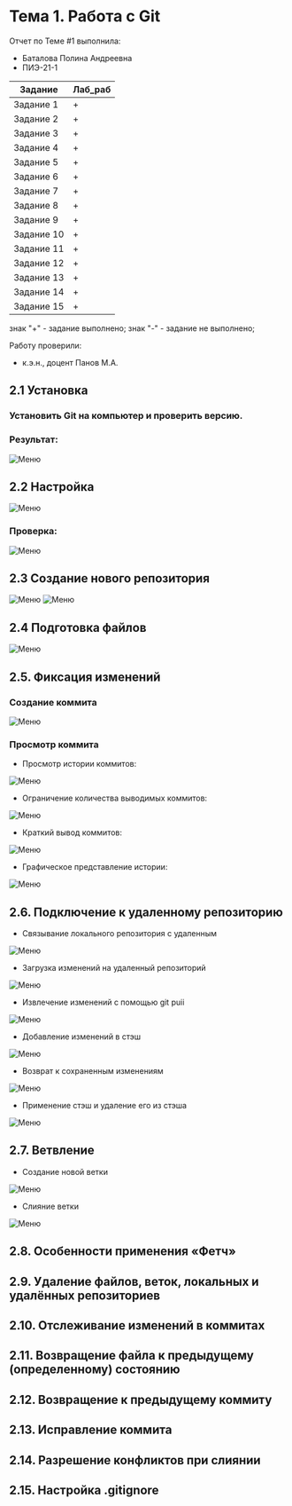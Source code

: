 # Тема 1. Работа с Git
Отчет по Теме #1 выполнила:
- Баталова Полина Андреевна
- ПИЭ-21-1

| Задание | Лаб_раб |
| ------ | ------ |
| Задание 1 | + |
| Задание 2 | + |
| Задание 3 | + |
| Задание 4 | + |
| Задание 5 | + |
| Задание 6 | + |
| Задание 7 | + |
| Задание 8 | + |
| Задание 9 | + |
| Задание 10 | + |
| Задание 11 | + |
| Задание 12 | + |
| Задание 13 | + |
| Задание 14 | + |
| Задание 15 | + |

знак "+" - задание выполнено; знак "-" - задание не выполнено;

Работу проверили:
- к.э.н., доцент Панов М.А.

## 2.1 Установка
### Установить Git на компьютер и проверить версию.
### Результат:
![Меню](https://github.com/polyyBa/Software_Engineering/blob/d91f0bb6d46a7848b9578808a0cb31432d12bb74/pi%D1%81ture/2.1.png)

## 2.2 Настройка
![Меню](https://github.com/polyyBa/Software_Engineering/blob/db8ced1ca6a9961cead383eb03ea80b0cb9c541c/pi%D1%81ture/2.2.png)
### Проверка:
![Меню](https://github.com/polyyBa/Software_Engineering/blob/27c943069fd8a26e111104f35df83b7bdd9dee36/pi%D1%81ture/2.3.png)

## 2.3 Создание нового репозитория
![Меню](https://github.com/polyyBa/Software_Engineering/blob/4d57589e094ab48bff86fbc32387691651f7bc58/pi%D1%81ture/2.4.png)
![Меню](https://github.com/polyyBa/Software_Engineering/blob/bada1cb06f5da7dffee209f22b5af06e292bf48e/pi%D1%81ture/2.5.png)

## 2.4 Подготовка файлов
![Меню](https://github.com/polyyBa/Software_Engineering/blob/7d8695149818524307c6c77306a5981254b44258/pi%D1%81ture/2.6.png)
## 2.5. Фиксация изменений
### Создание коммита
![Меню](https://github.com/polyyBa/Software_Engineering/blob/34f4029fb58d83bf63d7ba948dd178c5ce681a99/pi%D1%81ture/2%2C7.png)
### Просмотр коммита
- Просмотр истории коммитов:
  
![Меню](https://github.com/polyyBa/Software_Engineering/blob/81dfe5ced1fce34ff9136875516570d835152fcf/pi%D1%81ture/2.7_1.png)
- Ограничение количества выводимых коммитов:

![Меню](https://github.com/polyyBa/Software_Engineering/blob/071f3960d65a0734f693bf63a952caa2d73773da/pi%D1%81ture/2.7.2.png)
- Краткий вывод коммитов:

![Меню](https://github.com/polyyBa/Software_Engineering/blob/0f7a222a47168a9b9c50aac3f813df3e6cb315a8/pi%D1%81ture/2.7.3.png)
- Графическое представление истории:

![Меню](https://github.com/polyyBa/Software_Engineering/blob/0676106c2f808a55a20c732517ee05382d9ed484/pi%D1%81ture/2.7.4.png)
## 2.6. Подключение к удаленному репозиторию
- Связывание локального репозитория с удаленным

![Меню](https://github.com/polyyBa/Software_Engineering/blob/bba4bd8f6d94a85148dd1b37bb09098b944280de/pi%D1%81ture/2.8.png)
- Загрузка изменений на удаленный репозиторий

![Меню](https://github.com/polyyBa/Software_Engineering/blob/6b6e52d32e14220d44e764b4315e2ad95e658e05/pi%D1%81ture/2.8.1.png)
- Извлечение изменений с помощью git puii

![Меню](https://github.com/polyyBa/Software_Engineering/blob/2267dcf152216da1c413a5a46249d0faaa2ecad4/pi%D1%81ture/2.8.2.png)
- Добавление изменений в стэш

![Меню](https://github.com/polyyBa/Software_Engineering/blob/112be9fbf22a5bbfb98f878e72534d08fdea51f5/pi%D1%81ture/2.8.3.png)
- Возврат к сохраненным изменениям

![Меню](https://github.com/polyyBa/Software_Engineering/blob/ef224eed62f72c808baa320da74df7fca7c02881/pi%D1%81ture/2.8.4.png)
- Применение стэш и удаление его из стэша

![Меню](https://github.com/polyyBa/Software_Engineering/blob/ffe40c1a0fd24e9df37bb87614c26e5530582ca5/pi%D1%81ture/2.8.5.png)
## 2.7. Ветвление
- Создание новой ветки

![Меню](https://github.com/polyyBa/Software_Engineering/blob/439adccb99a0e4e8b4d8d363ee3eae488e391673/pi%D1%81ture/2.9.png)
- Слияние ветки

![Меню](https://github.com/polyyBa/Software_Engineering/blob/9fc0d9d95c1b5c6aee00e5c7e0e56ce490633f98/pi%D1%81ture/2.9.1.png)
## 2.8. Особенности применения «Фетч»


## 2.9. Удаление файлов, веток, локальных и удалённых репозиториев


## 2.10. Отслеживание изменений в коммитах


## 2.11. Возвращение файла к предыдущему (определенному) состоянию


## 2.12. Возвращение к предыдущему коммиту


## 2.13. Исправление коммита


## 2.14. Разрешение конфликтов при слиянии


## 2.15. Настройка .gitignore

